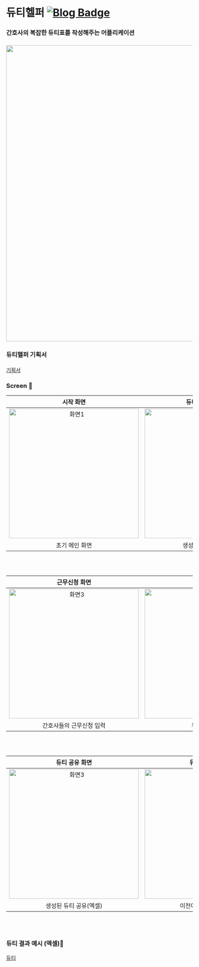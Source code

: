 # 듀티헬퍼 [![Blog Badge](https://img.shields.io/badge/Blog-ff0000?style=flat-square&logo=naver&link=https://blog.naver.com/tioon74)](https://blog.naver.com/tioon74)
### 간호사의 복잡한 듀티표를 작성해주는 어플리케이션
##### 
<img src="https://github.com/tioon/DutyForNurse/blob/master/files/graphic%20image.png" width="800">

<br/>

### 듀티헬퍼 기획서
#### 
[기획서](https://github.com/tioon/DutyForNurse/blob/master/files/%EB%93%80%ED%8B%B0%20%ED%97%AC%ED%8D%BC%20%EA%B8%B0%ED%9A%8D%EC%84%9C.pdf)



### Screen :iphone:
| 시작 화면 | 듀티조건 입력 화면 | 
| :---: | :---: | 
| <img width="350" alt="화면1" src="https://github.com/tioon/DutyForNurse/blob/master/files/%EC%8B%9C%EC%9E%91%ED%99%94%EB%A9%B4.jpg"> | <img width="350" alt="화면2" src="https://github.com/tioon/DutyForNurse/blob/master/files/%EB%93%80%ED%8B%B0%20%EC%9E%91%EC%84%B1%20%ED%99%94%EB%A9%B4.jpg"> |
| 초기 메인 화면 | 생성할 듀티 조건 입력 | 

<br/><br/>

| 근무신청 화면 | 결과 화면 | 
| :---: | :---: | 
| <img width="350" alt="화면3" src="https://github.com/tioon/DutyForNurse/blob/master/files/%EA%B7%BC%EB%AC%B4%EC%8B%A0%EC%B2%AD%20%ED%99%94%EB%A9%B4.jpg"> | <img width="350" alt="화면4" src="https://github.com/tioon/DutyForNurse/blob/master/files/%EB%93%80%ED%8B%B0%20%EC%83%9D%EC%84%B1%20%EA%B2%B0%EA%B3%BC%20%ED%99%94%EB%A9%B4.jpg"> |
| 간호사들의 근무신청 입력 | 듀티 생성 완료 | 

<br/><br/>

| 듀티 공유 화면 | 듀티리스트 화면 | 
| :---: | :---: | 
| <img width="350" alt="화면3" src="https://github.com/tioon/DutyForNurse/blob/master/files/%EC%97%91%EC%85%80%ED%91%9C%20%EB%B3%80%ED%99%98%20%EB%B0%8F%20%EA%B3%B5%EC%9C%A0.jpg"> | <img width="350" alt="화면4" src="https://github.com/tioon/DutyForNurse/blob/master/files/%EC%A0%80%EC%9E%A5%EB%90%9C%20%EB%93%80%ED%8B%B0%20%ED%99%94%EB%A9%B4.jpg"> |
| 생성된 듀티 공유(엑셀) | 이전에 생성한 듀티 열람 | 

<br/><br/>

### 듀티 결과 예시 (엑셀):eyes:
[듀티](https://github.com/tioon/DutyForNurse/blob/master/files/%EA%B0%84%ED%98%B8%EB%93%80%ED%8B%B0%ED%91%9C3.xls)

